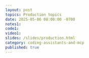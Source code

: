 ```yaml
---
layout: post
topics: Production topics
date: 2025-05-06 08:00:00 -0700
notes1: 
code1: 
video1: 
slides: /slides/production.html
category: coding-assistants-and-mcp
published: true
---
```

